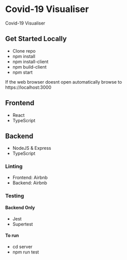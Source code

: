 # Covid-19 Visualiser

Covid-19 Visualiser

## Get Started Locally

- Clone repo
- npm install
- npm install-client
- npm build-client
- npm start

If the web browser doesnt open automatically browse to https://localhost:3000


## Frontend

- React
- TypeScript

## Backend

- NodeJS & Express
- TypeScript

### Linting

- Frontend: Airbnb
- Backend: Airbnb

### Testing
#### Backend Only

- Jest
- Supertest

#### To run
- cd server
- npm run test
